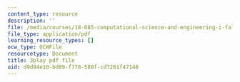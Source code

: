 ```yaml
---
content_type: resource
description: ''
file: /media/courses/18-085-computational-science-and-engineering-i-fall-2008/d9d94e10bd89f778588fcd7261f47148_UdpdZ0diXUg.pdf
file_type: application/pdf
learning_resource_types: []
ocw_type: OCWFile
resourcetype: Document
title: 3play pdf file
uid: d9d94e10-bd89-f778-588f-cd7261f47148
---
```

